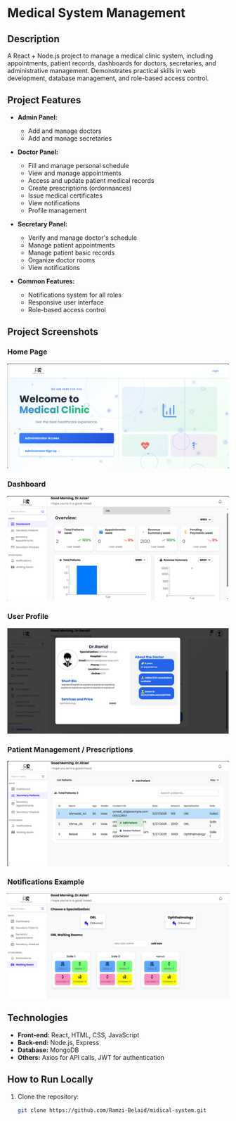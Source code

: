 # Medical System Management

## Description
A React + Node.js project to manage a medical clinic system, including appointments, patient records, dashboards for doctors, secretaries, and administrative management. Demonstrates practical skills in web development, database management, and role-based access control.

## Project Features
- **Admin Panel:**
  - Add and manage doctors
  - Add and manage secretaries

- **Doctor Panel:**
  - Fill and manage personal schedule
  - View and manage appointments
  - Access and update patient medical records
  - Create prescriptions (ordonnances)
  - Issue medical certificates
  - View notifications
  - Profile management

- **Secretary Panel:**
  - Verify and manage doctor's schedule
  - Manage patient appointments
  - Manage patient basic records
  - Organize doctor rooms
  - View notifications

- **Common Features:**
  - Notifications system for all roles
  - Responsive user interface
  - Role-based access control

## Project Screenshots
### Home Page
![Home Page](./img/ramzi7.png)

### Dashboard
![Dashboard](./img/ramzi9.png)

### User Profile
![User Profile](./img/ramzi6.png)

### Patient Management / Prescriptions
![Patient](./img/ramzi10.png)

### Notifications Example
![Notifications](./img/ramzi11.png)

## Technologies
- **Front-end:** React, HTML, CSS, JavaScript  
- **Back-end:** Node.js, Express  
- **Database:** MongoDB  
- **Others:** Axios for API calls, JWT for authentication

## How to Run Locally
1. Clone the repository:  
   ```bash
   git clone https://github.com/Ramzi-Belaid/midical-system.git

